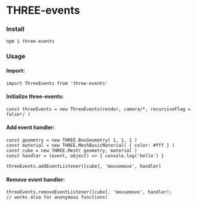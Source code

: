 # THREE-events
### Install
    npm i three-events
### Usage
#### Import:
    import ThreeEvents from 'three-events'
#### Initialize three-events:
    const threeEvents = new ThreeEvents(render, camera/*, recursiveFlag = false*/ )
#### Add event handler:
    const geometry = new THREE.BoxGeometry( 1, 1, 1 )
    const material = new THREE.MeshBasicMaterial( { color: #fff } )
    const cube = new THREE.Mesh( geometry, material )
    const handler = (event, object) => { console.log('hello') }
	
    threeEvents.addEventListener([cube], 'mousemove', handler)
#### Remove event handler:
    threeEvents.removeEventListener([cube], 'mousemove', handler);
	// works also for anonymous functions!

